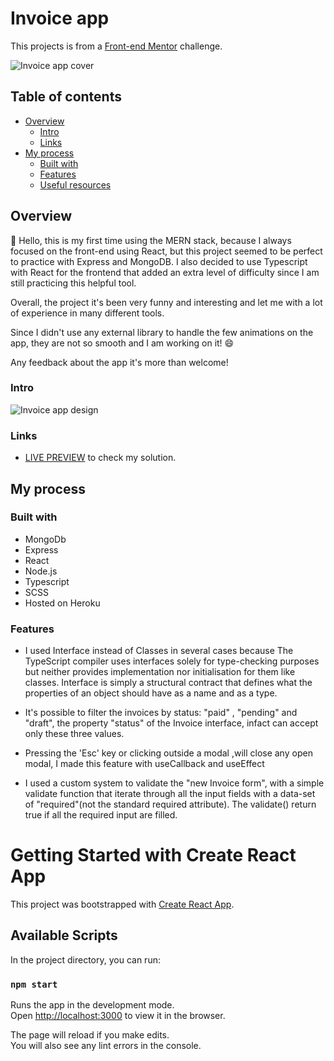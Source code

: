 # Invoice app


This projects is from a  [Front-end Mentor](https://www.frontendmentor.io/solutions) challenge.

![Invoice app cover](https://user-images.githubusercontent.com/75173681/127357360-77ccb933-0ae3-49d8-8f1b-34731e55ce0b.png)

## Table of contents

- [Overview](#overview)
  - [Intro](#intro)
  - [Links](#links)
- [My process](#my-process)
  - [Built with](#built-with)
  - [Features](#features)
  - [Useful resources](#useful-resources)

## Overview

👋 Hello, this is my first time using the MERN stack, because I always focused on the front-end using  React, but this project seemed to be perfect to practice with Express and MongoDB. 
I also decided to use Typescript with React for the frontend that added an extra level of difficulty since I am still practicing this helpful tool.

Overall, the project it's been very funny and interesting and let me with a lot of experience in many different tools.

Since I didn't use any external library to handle the few animations on the app, they are not so smooth and I am working on it! 😄

Any feedback about the app it's more than welcome!

### Intro




![Invoice app design](https://user-images.githubusercontent.com/75173681/127358312-21a49aa1-85b8-4ea1-a3e7-ae599ef99ee3.png)


### Links

- [LIVE PREVIEW](https://invoice-app-daniele.herokuapp.com/) to check my solution.


## My process

### Built with
- MongoDb
- Express
- React
- Node.js
- Typescript
- SCSS
- Hosted on Heroku
 

### Features

- I used Interface instead of Classes in several cases because The TypeScript compiler 
uses interfaces solely for type-checking purposes but neither provides implementation 
nor initialisation for them like classes.
Interface is simply a structural contract that defines what the properties of an 
object should have as a name and as a type. 


- It's possible to filter the invoices by status: "paid" , "pending" and "draft", the property
 "status" of the Invoice interface, infact can accept only these three values.

- Pressing the  'Esc' key or clicking outside a modal ,will close any open modal, I made this feature with useCallback and
useEffect

- I used a custom system to validate the "new Invoice form", with a simple validate function 
that iterate through all the input fields with a data-set of "required"(not the standard
 required attribute). The validate() return true if all the required input are filled.



# Getting Started with Create React App

This project was bootstrapped with [Create React App](https://github.com/facebook/create-react-app).

## Available Scripts

In the project directory, you can run:

### `npm start`

Runs the app in the development mode.\
Open [http://localhost:3000](http://localhost:3000) to view it in the browser.

The page will reload if you make edits.\
You will also see any lint errors in the console.

